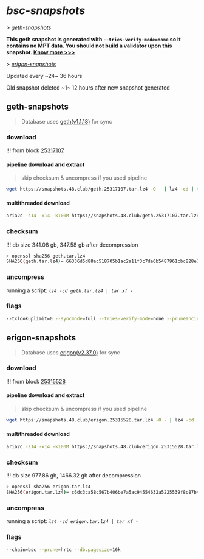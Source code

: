 # *bsc-snapshots*


*\> [geth-snapshots](#geth-snapshots)*

**This geth snapshot is generated with `--tries-verify-mode=none` so it contains no MPT data. You should not build a validator upon this snapshot. [Know more >>>](https://github.com/bnb-chain/bsc/pull/926)**

*\> [erigon-snapshots](#erigon-snapshots)*

Updated every ~24~ 36 hours

Old snapshot deleted ~1~ 12 hours after new snapshot generated

## geth-snapshots


> Database uses [geth(v1.1.18)](https://github.com/bnb-chain/bsc/releases/tag/v1.1.18) for sync


### download

<!-- begin_geth -->

!!! from block [25317107](https://bscscan.com/block/25317107)

#### pipeline download and extract
> skip checksum & uncompress if you used pipeline
```bash
wget https://snapshots.48.club/geth.25317107.tar.lz4 -O - | lz4 -cd | tar xf -
```

#### multithreaded download

```bash
aria2c -s14 -x14 -k100M https://snapshots.48.club/geth.25317107.tar.lz4 -o geth.tar.lz4
```


### checksum

!!! db size 341.08 gb, 347.58 gb after decompression
```bash
> openssl sha256 geth.tar.lz4
SHA256(geth.tar.lz4)= 66336d5d88ac518705b1ac2a11f3c7de6b5487961cbc828e74298594f250e647
```

<!-- end_geth -->

### uncompress


running a script: _`lz4 -cd geth.tar.lz4 | tar xf -`_


### flags


```bash
--txlookuplimit=0 --syncmode=full --tries-verify-mode=none --pruneancient=true --diffblock=5000
```


## erigon-snapshots


> Database uses [erigon(v2.37.0)](https://github.com/ledgerwatch/erigon/releases/tag/v2.37.0) for sync


### download

<!-- begin_erigon -->

!!! from block [25315528](https://bscscan.com/block/25315528)

#### pipeline download and extract
> skip checksum & uncompress if you used pipeline
```bash
wget https://snapshots.48.club/erigon.25315528.tar.lz4 -O - | lz4 -cd | tar xf -
```

#### multithreaded download

```bash
aria2c -s14 -x14 -k100M https://snapshots.48.club/erigon.25315528.tar.lz4 -o erigon.tar.lz4
```


### checksum

!!! db size 977.86 gb, 1466.32 gb after decompression
```bash
> openssl sha256 erigon.tar.lz4
SHA256(erigon.tar.lz4)= c6dc3ca58c567b406be7a5ac94554632a5225539f8c87b403fbc22c7ae5a74fa
```

<!-- end_erigon -->


### uncompress


running a script: _`lz4 -cd erigon.tar.lz4 | tar xf -`_


### flags


```bash
--chain=bsc --prune=hrtc --db.pagesize=16k
```
